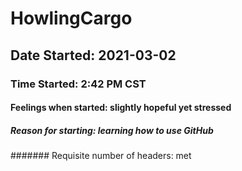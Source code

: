 # HowlingCargo
## Date Started: 2021-03-02
### Time Started: 2:42 PM CST
#### Feelings when started: slightly hopeful yet stressed
##### Reason for starting: learning how to use GitHub
####### Requisite number of headers: met
